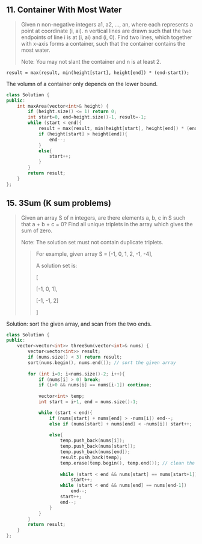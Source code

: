 ## 11. Container With Most Water

> Given n non-negative integers a1, a2, ..., an, where each represents a point at coordinate (i, ai). n vertical lines are drawn such that the two endpoints of line i is at (i, ai) and (i, 0). Find two lines, which together with x-axis forms a container, such that the container contains the most water.
> 
> Note: You may not slant the container and n is at least 2.

```result = max(result, min(height[start], height[end]) * (end-start));```

The volumn of a container only depends on the lower bound. 

```cpp
class Solution {
public:
    int maxArea(vector<int>& height) {
        if (height.size() <= 1) return 0;
        int start=0, end=height.size()-1, result=-1;
        while (start < end){
            result = max(result, min(height[start], height[end]) * (end-start));
            if (height[start] > height[end]){
                end--;
            }
            else{
                start++;
            }
        }
        return result;
    }
};
```

## 15. 3Sum (K sum problems)

> Given an array S of n integers, are there elements a, b, c in S such that a + b + c = 0? Find all unique triplets in the array which gives the sum of zero.
> 
> Note: The solution set must not contain duplicate triplets.
> 
> > For example, given array S = [-1, 0, 1, 2, -1, -4],
> > 
> > A solution set is:
> > 
> > [
> >
> >   [-1, 0, 1],
> > 
> >   [-1, -1, 2]
> > 
> > ]

Solution: sort the given array, and scan from the two ends.

```cpp
class Solution {
public:
    vector<vector<int>> threeSum(vector<int>& nums) {
        vector<vector<int>> result;
        if (nums.size() < 3) return result;
        sort(nums.begin(), nums.end()); // sort the given array
        
        for (int i=0; i<nums.size()-2; i++){
            if (nums[i] > 0) break;
            if (i>0 && nums[i] == nums[i-1]) continue;
            
            vector<int> temp;
            int start = i+1, end = nums.size()-1;

            while (start < end){
                if (nums[start] + nums[end] > -nums[i]) end--;
                else if (nums[start] + nums[end] < -nums[i]) start++;
                
                else{
                    temp.push_back(nums[i]);
                    temp.push_back(nums[start]);
                    temp.push_back(nums[end]);
                    result.push_back(temp);
                    temp.erase(temp.begin(), temp.end()); // clean the memory.
                    
                    while (start < end && nums[start] == nums[start+1])
                        start++;
                    while (start < end && nums[end] == nums[end-1])
                        end--;
                    start++;
                    end--;
                }
            }
        }
        return result;
    }
};
```
